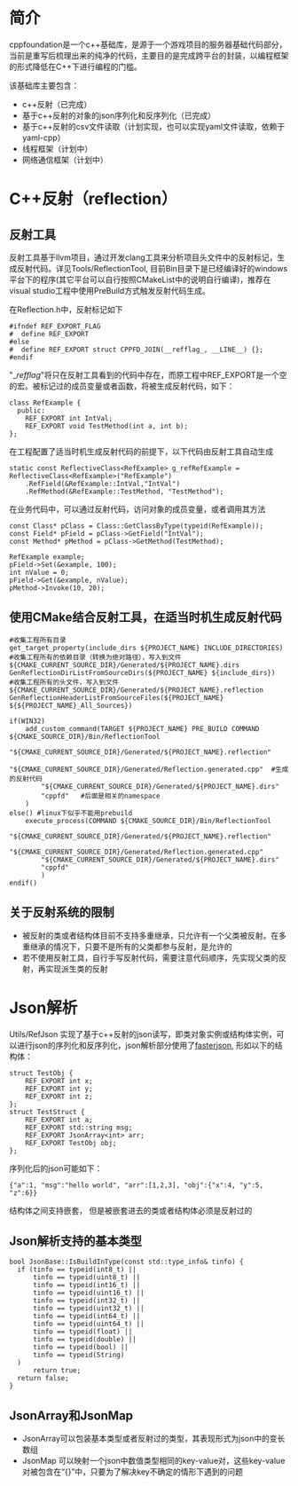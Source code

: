 # 简介
cppfoundation是一个c++基础库，是源于一个游戏项目的服务器基础代码部分，当前是重写后梳理出来的纯净的代码，主要目的是完成跨平台的封装，以编程框架的形式降低在C++下进行编程的门槛。

该基础库主要包含：
* c++反射（已完成）
* 基于c++反射的对象的json序列化和反序列化（已完成）
* 基于c++反射的csv文件读取（计划实现，也可以实现yaml文件读取，依赖于yaml-cpp）
* 线程框架（计划中）
* 网络通信框架（计划中）

# C++反射（reflection）
## 反射工具
反射工具基于llvm项目，通过开发clang工具来分析项目头文件中的反射标记，生成反射代码。详见Tools/ReflectionTool, 目前Bin目录下是已经编译好的windows平台下的程序(其它平台可以自行按照CMakeList中的说明自行编译)，推荐在visual studio工程中使用PreBuild方式触发反射代码生成。

在Reflection.h中，反射标记如下
```
#ifndef REF_EXPORT_FLAG
#  define REF_EXPORT
#else
#  define REF_EXPORT struct CPPFD_JOIN(__refflag_, __LINE__) {};
#endif
```
"__refflag_"将只在反射工具看到的代码中存在，而原工程中REF_EXPORT是一个空的宏。被标记过的成员变量或者函数，将被生成反射代码，如下：
```
class RefExample {
  public:  
    REF_EXPORT int IntVal;
    REF_EXPORT void TestMethod(int a, int b);
};
```
在工程配置了适当时机生成反射代码的前提下，以下代码由反射工具自动生成
```
static const ReflectiveClass<RefExample> g_refRefExample = ReflectiveClass<RefExample>("RefExample")
	.RefField(&RefExample::IntVal,"IntVal")
    .RefMethod(&RefExample::TestMethod, "TestMethod");
```
在业务代码中，可以通过反射代码，访问对象的成员变量，或者调用其方法
```
const Class* pClass = Class::GetClassByType(typeid(RefExample));
const Field* pField = pClass->GetField("IntVal");
const Method* pMethod = pClass->GetMethod(TestMethod);

RefExample example;
pField->Set(&example, 100);
int nValue = 0;
pField->Get(&example, nValue);
pMethod->Invoke(10, 20);
```
## 使用CMake结合反射工具，在适当时机生成反射代码
```
#收集工程所有目录
get_target_property(include_dirs ${PROJECT_NAME} INCLUDE_DIRECTORIES)
#收集工程所有的依赖目录（转换为绝对路径），写入到文件${CMAKE_CURRENT_SOURCE_DIR}/Generated/${PROJECT_NAME}.dirs
GenReflectionDirListFromSourceDirs(${PROJECT_NAME} ${include_dirs})  
#收集工程所有的头文件，写入到文件 ${CMAKE_CURRENT_SOURCE_DIR}/Generated/${PROJECT_NAME}.reflection
GenReflectionHeaderListFromSourceFiles(${PROJECT_NAME} ${${PROJECT_NAME}_All_Sources}) 

if(WIN32)
	add_custom_command(TARGET ${PROJECT_NAME} PRE_BUILD COMMAND ${CMAKE_SOURCE_DIR}/Bin/ReflectionTool
		"${CMAKE_CURRENT_SOURCE_DIR}/Generated/${PROJECT_NAME}.reflection"
		"${CMAKE_CURRENT_SOURCE_DIR}/Generated/Reflection.generated.cpp"  #生成的反射代码
		"${CMAKE_CURRENT_SOURCE_DIR}/Generated/${PROJECT_NAME}.dirs"
		"cppfd"   #后面是相关的namespace
	)
else() #linux下似乎不能用prebuild
	execute_process(COMMAND ${CMAKE_SOURCE_DIR}/Bin/ReflectionTool
		"${CMAKE_CURRENT_SOURCE_DIR}/Generated/${PROJECT_NAME}.reflection"
		"${CMAKE_CURRENT_SOURCE_DIR}/Generated/Reflection.generated.cpp" 
		"${CMAKE_CURRENT_SOURCE_DIR}/Generated/${PROJECT_NAME}.dirs"
		"cppfd"
		)
endif()
```
## 关于反射系统的限制
* 被反射的类或者结构体目前不支持多重继承，只允许有一个父类被反射。在多重继承的情况下，只要不是所有的父类都参与反射，是允许的
* 若不使用反射工具，自行手写反射代码，需要注意代码顺序，先实现父类的反射，再实现派生类的反射

# Json解析
Utils/RefJson 实现了基于c++反射的json读写，即类对象实例或结构体实例，可以进行json的序列化和反序列化，json解析部分使用了[fasterjson](https://github.com/calvinwilliams/fasterjson), 形如以下的结构体：
```
struct TestObj {
    REF_EXPORT int x;
    REF_EXPORT int y;
    REF_EXPORT int z;
};
struct TestStruct {
    REF_EXPORT int a;
    REF_EXPORT std::string msg;
    REF_EXPORT JsonArray<int> arr;
    REF_EXPORT TestObj obj;
};
```
序列化后的json可能如下：
```
{"a":1, "msg":"hello world", "arr":[1,2,3], "obj":{"x":4, "y":5, "z":6}}
```
结构体之间支持嵌套， 但是被嵌套进去的类或者结构体必须是反射过的

## Json解析支持的基本类型
```
bool JsonBase::IsBuildInType(const std::type_info& tinfo) {
  if (tinfo == typeid(int8_t) || 
      tinfo == typeid(uint8_t) || 
      tinfo == typeid(int16_t) || 
      tinfo == typeid(uint16_t) || 
      tinfo == typeid(int32_t) || 
      tinfo == typeid(uint32_t) ||
      tinfo == typeid(int64_t) || 
      tinfo == typeid(uint64_t) || 
      tinfo == typeid(float) || 
      tinfo == typeid(double) || 
      tinfo == typeid(bool) || 
      tinfo == typeid(String)
  )
      return true;
  return false;
}
```

## JsonArray和JsonMap
* JsonArray可以包装基本类型或者反射过的类型，其表现形式为json中的变长数组
* JsonMap 可以映射一个json中数值类型相同的key-value对，这些key-value对被包含在“{}”中，只要为了解决key不确定的情形下遇到的问题